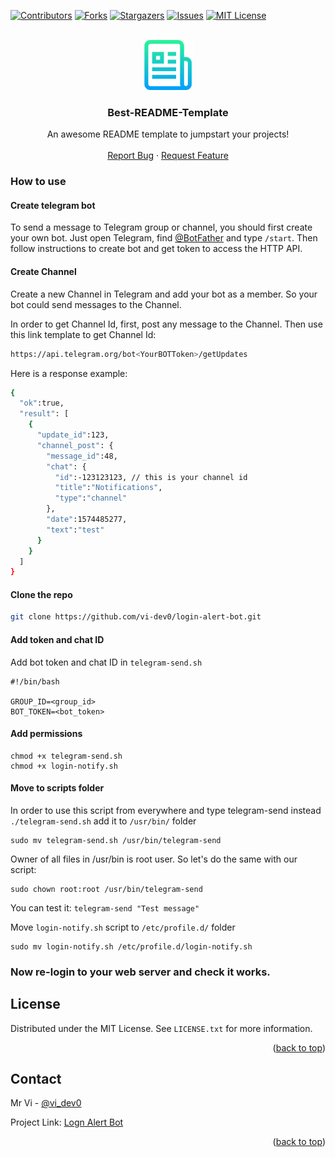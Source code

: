 <!-- Improved compatibility of back to top link: See: https://github.com/othneildrew/Best-README-Template/pull/73 -->
<a name="readme-top"></a>
<!--
*** Thanks for checking out the Best-README-Template. If you have a suggestion
*** that would make this better, please fork the repo and create a pull request
*** or simply open an issue with the tag "enhancement".
*** Don't forget to give the project a star!
*** Thanks again! Now go create something AMAZING! :D
-->



<!-- PROJECT SHIELDS -->
<!--
*** I'm using markdown "reference style" links for readability.
*** Reference links are enclosed in brackets [ ] instead of parentheses ( ).
*** See the bottom of this document for the declaration of the reference variables
*** for contributors-url, forks-url, etc. This is an optional, concise syntax you may use.
*** https://www.markdownguide.org/basic-syntax/#reference-style-links
-->
[![Contributors][contributors-shield]][contributors-url]
[![Forks][forks-shield]][forks-url]
[![Stargazers][stars-shield]][stars-url]
[![Issues][issues-shield]][issues-url]
[![MIT License][license-shield]][license-url]



<!-- PROJECT LOGO -->
<br />
<div align="center">
  <a href="https://github.com/othneildrew/Best-README-Template">
    <img src="images/logo.png" alt="Logo" width="80" height="80">
  </a>

  <h3 align="center">Best-README-Template</h3>

  <p align="center">
    An awesome README template to jumpstart your projects!
    <br />
    <br />
    <a href="https://github.com/vi-dev0/login-alert-bot/issues/new?assignees=&labels=bug&template=bug-report---.md">Report Bug</a>
    ·
    <a href="https://github.com/vi-dev0/login-alert-bot/issues/new?assignees=&labels=enhancement&template=feature-request---.md">Request Feature</a>
  </p>
</div>


### How to use

#### Create telegram bot
To send a message to Telegram group or channel, you should first create your own bot. Just open Telegram, find [@BotFather](https://t.me/botfather) and type ```/start```. Then follow instructions to create bot and get token to access the HTTP API.

#### Create Channel
Create a new Channel in Telegram and add your bot as a member. So your bot could send messages to the Channel.

In order to get Channel Id, first, post any message to the Channel. Then use this link template to get Channel Id:

```sh
https://api.telegram.org/bot<YourBOTToken>/getUpdates
```
Here is a response example:

```sh
{
  "ok":true,
  "result": [
    {
      "update_id":123,
      "channel_post": {
        "message_id":48,
        "chat": {
          "id":-123123123, // this is your channel id
          "title":"Notifications",
          "type":"channel"
        },
        "date":1574485277,
        "text":"test"
      }
    }
  ]
}
```
#### Clone the repo

```sh
git clone https://github.com/vi-dev0/login-alert-bot.git
```

#### Add token and chat ID

Add bot token and chat ID in ```telegram-send.sh```

```
#!/bin/bash
    
GROUP_ID=<group_id>
BOT_TOKEN=<bot_token>
```

#### Add permissions
```
chmod +x telegram-send.sh
chmod +x login-notify.sh
```

#### Move to scripts folder

In order to use this script from everywhere and type telegram-send instead ```./telegram-send.sh``` add it to ```/usr/bin/``` folder
```
sudo mv telegram-send.sh /usr/bin/telegram-send
```
Owner of all files in /usr/bin is root user. So let's do the same with our script:
```
sudo chown root:root /usr/bin/telegram-send
```
You can test it: ```telegram-send "Test message"```


Move ```login-notify.sh``` script to ```/etc/profile.d/``` folder
```
sudo mv login-notify.sh /etc/profile.d/login-notify.sh
```
### Now re-login to your web server and check it works.

<!-- LICENSE -->
## License

Distributed under the MIT License. See `LICENSE.txt` for more information.

<p align="right">(<a href="#readme-top">back to top</a>)</p>



<!-- CONTACT -->
## Contact

Mr Vi - [@vi_dev0](https://twitter.com/vi_dev0)

Project Link: [Logn Alert Bot](https://github.com/vi-dev0/login-alert-bot)

<p align="right">(<a href="#readme-top">back to top</a>)</p>


<!-- MARKDOWN LINKS & IMAGES -->
<!-- https://www.markdownguide.org/basic-syntax/#reference-style-links -->
[contributors-shield]: https://img.shields.io/github/contributors/vi-dev0/login-alert-bot.svg?style=for-the-badge
[contributors-url]: https://github.com/vi-dev0/login-alert-bot/graphs/contributors
[forks-shield]: https://img.shields.io/github/forks/vi-dev0/login-alert-bot.svg?style=for-the-badge
[forks-url]: https://github.com/vi-dev0/login-alert-bot/network/members
[stars-shield]: https://img.shields.io/github/stars/vi-dev0/login-alert-bot.svg?style=for-the-badge
[stars-url]: https://github.com/vi-dev0/login-alert-bot/stargazers
[issues-shield]: https://img.shields.io/github/issues/vi-dev0/login-alert-bot.svg?style=for-the-badge
[issues-url]: https://github.com/vi-dev0/login-alert-bot/issues
[license-shield]: https://img.shields.io/github/license/vi-dev0/login-alert-bot.svg?style=for-the-badge
[license-url]: https://github.com/vi-dev0/login-alert-bot/blob/master/LICENSE.txt
[linkedin-shield]: https://img.shields.io/badge/-LinkedIn-black.svg?style=for-the-badge&logo=linkedin&colorB=555
[linkedin-url]: https://linkedin.com/in/othneildrew
[product-screenshot]: images/screenshot.png
